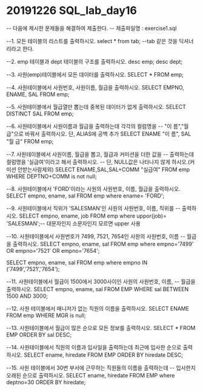 # 20191226 SQL_lab_day16



-- 다음에 제시한 문제들을 해결하여 제출한다.
-- 제출파일명 : exercise1.sql

--1. 모든 테이블의 리스트를 출력하시오.
select * from tab; --tab 같은 것을 딕셔너리라고 한다.

--2. emp 테이블과 dept 테이블의 구조를 출력하시오.
desc emp; 
desc dept;

--3. 사원(emp)테이블에서 모든 데이터를 출력하시오.
SELECT * FROM emp;

--4. 사원테이블에서 사원번호, 사원이름, 월급을 출력하시오.
SELECT EMPNO, ENAME, SAL FROM emp;


--5. 사원테이블에서 월급열만 뽑는데 중복된 데이터가 없게 출력하시오.
SELECT DISTINCT SAL FROM emp;

--6. 사원테이블에서 사원이름과 월급을 출력하는데 각각의 컬럼명을
-- "이 름","월 급"으로 바꿔서 출력하시오. 단, ALIAS에 공백 추가
SELECT ENAME "이 름", SAL "월 급" FROM emp;

--7. 사원테이블에서 사원이름, 월급을 뽑고, 월급과 커미션을  더한 값을
-- 출력하는데 컬럼명을 '실급여'이라고 해서 출력하시오.
-- 단, NULL값은 나타나지 않게 하시오.(커미션 안받는사람제외)
SELECT ENAME,SAL,SAL+COMM "실급여" FROM emp
WHERE DEPTNO+COMM is not null;

--8. 사원테이블에서 'FORD'이라는 사원의 사원번호, 이름, 월급을 출력하시오.
SELECT empno, ename, sal FROM emp
where ename= 'FORD';

--9. 사원테이블에서 직위가 'SALESMAN'인 사원의 사원번호, 이름, 직위를
-- 출력하시오.
SELECT empno, ename, job FROM emp
where uppor(job)= 'SALESMAN';-- 대문자인지 소문자인지 모르면 upper 사용

--10. 사원테이블에서 사원번호가 7499, 7521, 7654인 사원의 사원번호, 이름
-- 월급을 출력하시오.
SELECT empno, ename, sal FROM emp
where empno='7499' OR empno='7521' OR empno='7654';

SELECT empno, ename, sal FROM emp
where empno IN ('7499','7521','7654');

--11. 사원테이블에서 월급이 1500에서 3000사이인 사원의 사원번호, 이름,
-- 월급을 출력하시오.
SELECT empno, ename, sal FROM EMP
WHERE sal BETWEEN 1500 AND 3000;

--12. 사원 테이블에서 매니저가 없는 직원의 이름을 출력하시오.
SELECT ENAME FROM emp
WHERE MGR is null;

--13. 사원테이블에서 월급이 많은 순으로 모든 정보를 출력하시오.
SELECT * FROM EMP
ORDER BY sal DESC;

--14. 사원테이블에서 직원의 이름과 입사일을 출력하는데 최근에 입사한 순으로 출력하시오.
SELECT ename, hiredate FROM EMP
ORDER BY hiredate DESC;

--15. 사원 테이블에서 30번 부서에 근무하는 직원들의 이름을 출력하는데
-- 입사한지 오래된 순으로 출력하시오.
SELECT ename, hiredate FROM EMP
where deptno=30
ORDER BY hiredate;